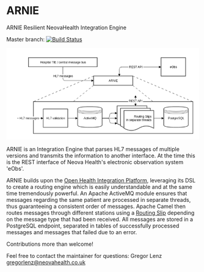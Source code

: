 # ARNIE

ARNIE Resilient NeovaHealth Integration Engine 

Master branch: [![Build Status](https://travis-ci.org/NeovaHealth/ARNIE.svg?branch=master)](https://travis-ci.org/NeovaHealth/ARNIE)

![alt tag](https://github.com/NeovaHealth/ARNIE/blob/master/ARNIE%20overview.png)

ARNIE is an Integration Engine that parses HL7 messages of multiple versions and transmits the information to another interface. 
At the time this is the REST interface of Neova Health's electronic observation system 'eObs'.

ARNIE builds upon the [Open Health Integration Platform](https://github.com/oehf/ipf), leveraging its DSL to create a routing engine which is easily understandable and at the same time tremendously powerful.
An Apache ActiveMQ module ensures that messages regarding the same patient are processed in separate threads, thus guaranteeing a consistent order of messages.
Apache Camel then routes messages through different stations using a [Routing Slip](http://www.enterpriseintegrationpatterns.com/patterns/messaging/RoutingTable.html) depending on the message type that had been received.
All messages are stored in a PostgreSQL endpoint, separated in tables of successfully processed messages and messages that failed due to an error.

Contributions more than welcome!

Feel free to contact the maintainer for questions: Gregor Lenz <gregorlenz@neovahealth.co.uk>